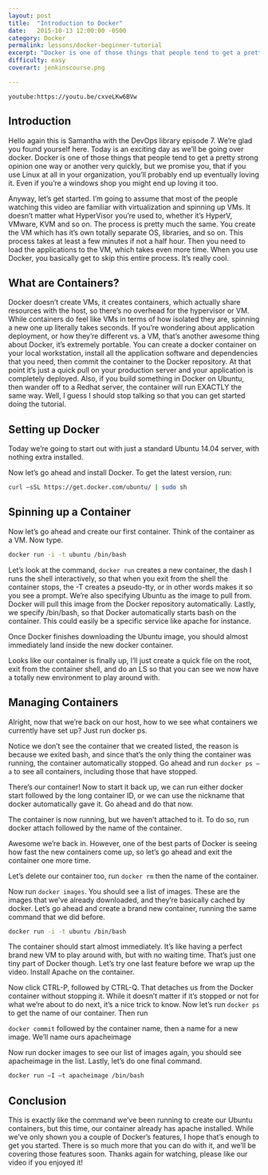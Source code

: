 ```yaml
---
layout: post
title:  "Introduction to Docker"
date:   2015-10-13 12:00:00 -0500
category: Docker
permalink: lessons/docker-beginner-tutorial
excerpt: "Docker is one of those things that people tend to get a pretty strong opinion one way or another very quickly, but we promise you, that if you use Linux at all in your organization, you’ll probably end up eventually loving it. Even if you’re a windows shop you might end up loving it too."
difficulty: easy
coverart: jenkinscourse.png

---
```

`youtube:https://youtu.be/cxveLKw6BVw`

Introduction
------------
Hello again this is Samantha with the DevOps library episode 7.  We’re glad you found yourself here.  Today is an exciting day as we’ll be going over docker.  Docker is one of those things that people tend to get a pretty strong opinion one way or another very quickly, but we promise you, that if you use Linux at all in your organization, you’ll probably end up eventually loving it.  Even if you’re a windows shop you might end up loving it too.

Anyway, let’s get started. I’m going to assume that most of the people watching this video are familiar with virtualization and spinning up VMs.  It doesn’t matter what HyperVisor you’re used to, whether it’s HyperV, VMware, KVM and so on.  The process is pretty much the same.  You create the VM which has it’s own totally separate OS, libraries, and so on.  This process takes at least a few minutes if not a half hour.  Then you need to load the applications to the VM, which takes even more time.  When you use Docker, you basically get to skip this entire process.  It’s really cool.

What are Containers?
--------------------
Docker doesn’t create VMs, it creates containers, which actually share resources with the host, so there’s no overhead for the hypervisor or VM.  While containers do feel like VMs in terms of how isolated they are, spinning a new one up literally takes seconds.  If you’re wondering about application deployment, or how they’re different vs. a VM, that’s another awesome thing about Docker, it’s extremely portable.  You can create a docker container on your local workstation, install all the application software and dependencies that you need, then commit the container to the Docker repository.  At that point it’s just a quick pull on your production server and your application is completely deployed.  Also, if you build something in Docker on Ubuntu, then wander off to a Redhat server, the container will run EXACTLY the same way.  Well, I guess I should stop talking so that you can get started doing the tutorial.

Setting up Docker
-----------------
Today we’re going to start out with just a standard Ubuntu 14.04 server, with nothing extra installed.

Now let’s go ahead and install Docker.  To get the latest version, run:

```bash
curl –sSL https://get.docker.com/ubuntu/ | sudo sh
```

Spinning up a Container
-----------------------
Now let’s go ahead and create our first container.  Think of the container as a VM.  Now type.

```bash
docker run -i -t ubuntu /bin/bash
```

Let’s look at the command, `docker run` creates a new container, the dash I runs the shell interactively, so that when you exit from the shell the container stops, the -T creates a pseudo-tty, or in other words makes it so you see a prompt.    We’re also specifying Ubuntu as the image to pull from.  Docker will pull this image from the Docker repository automatically.  Lastly, we specify /bin/bash, so that Docker automatically starts bash on the container.  This could easily be a specific service like apache for instance.

Once Docker finishes downloading the Ubuntu image, you should almost immediately land inside the new docker container.

Looks like our container is finally up, I’ll just create a quick file on the root, exit from the container shell, and do an LS so that you can see we now have a totally new environment to play around with.

Managing Containers
-------------------
Alright, now that we’re back on our host, how to we see what containers we currently have set up?  Just run docker ps.

Notice we don’t see the container that we created listed, the reason is because we exited bash, and since that’s the only thing the container was running, the container automatically stopped.  Go ahead and run `docker ps –a` to see all containers, including those that have stopped.

There’s our container!  Now to start it back up, we can run either docker start followed by the long container ID, or we can use the nickname that docker automatically gave it.  Go ahead and do that now.

The container is now running, but we haven’t attached to it.  To do so, run docker attach followed by the name of the container.

Awesome we’re back in.  However, one of the best parts of Docker is seeing how fast the new containers come up, so let’s go ahead and exit the container one more time.

Let’s delete our container too, run `docker rm` then the name of the container.

Now run `docker images`.  You should see a list of images.  These are the images that we’ve already downloaded, and they’re basically cached by docker.    Let’s go ahead and create a brand new container, running the same command that we did before.

```bash
docker run -i -t ubuntu /bin/bash
```

The container should start almost immediately.  It’s like having a perfect brand new VM to play around with, but with no waiting time.  That’s just one tiny part of Docker though.  Let’s try one last feature before we wrap up the video.  Install Apache on the container.

Now click CTRL-P, followed by CTRL-Q.  That detaches us from the Docker container without stopping it.  While it doesn’t matter if it’s stopped or not for what we’re about to do next, it’s a nice trick to know.  Now let’s run `docker ps` to get the name of our container.  Then run

`docker commit` followed by the container name, then a name for a new image.  We’ll name ours apacheimage

Now run docker images to see our list of images again, you should see apacheimage in the list.  Lastly, let’s do one final command.

```bash
docker run –I –t apacheimage /bin/bash
```

Conclusion
----------
This is exactly like the command we’ve been running to create our Ubuntu containers, but this time, our container already has apache installed.  While we’ve only shown you a couple of Docker’s features, I hope that’s enough to get you started.  There is so much more that you can do with it, and we’ll be covering those features soon.  Thanks again for watching, please like our video if you enjoyed it!

